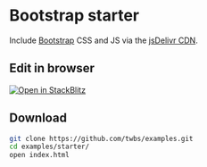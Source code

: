# Bootstrap starter

Include [Bootstrap](https://getbootstrap.com) CSS and JS via the [jsDelivr CDN](https://www.jsdelivr.com/package/npm/bootstrap).

## Edit in browser

[![Open in StackBlitz](https://developer.stackblitz.com/img/open_in_stackblitz.svg)](https://stackblitz.com/github/___YOUR_PATH___)

## Download

```sh
git clone https://github.com/twbs/examples.git
cd examples/starter/
open index.html
```
